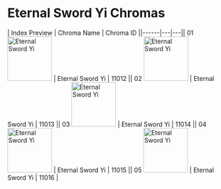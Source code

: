 # Eternal Sword Yi Chromas

| Index  Preview | Chroma Name | Chroma ID ||------|---|---|| 01  <img src='https://raw.communitydragon.org/latest/plugins/rcp-be-lol-game-data/global/default/v1/champion-chroma-images/11/11012.png' alt='Eternal Sword Yi' width='100'> | Eternal Sword Yi | 11012 || 02  <img src='https://raw.communitydragon.org/latest/plugins/rcp-be-lol-game-data/global/default/v1/champion-chroma-images/11/11013.png' alt='Eternal Sword Yi' width='100'> | Eternal Sword Yi | 11013 || 03  <img src='https://raw.communitydragon.org/latest/plugins/rcp-be-lol-game-data/global/default/v1/champion-chroma-images/11/11014.png' alt='Eternal Sword Yi' width='100'> | Eternal Sword Yi | 11014 || 04  <img src='https://raw.communitydragon.org/latest/plugins/rcp-be-lol-game-data/global/default/v1/champion-chroma-images/11/11015.png' alt='Eternal Sword Yi' width='100'> | Eternal Sword Yi | 11015 || 05  <img src='https://raw.communitydragon.org/latest/plugins/rcp-be-lol-game-data/global/default/v1/champion-chroma-images/11/11016.png' alt='Eternal Sword Yi' width='100'> | Eternal Sword Yi | 11016 |